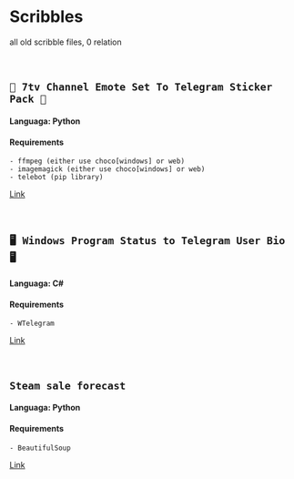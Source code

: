 # Scribbles
all old scribble files, 0 relation


<br>


## ` 🔮 7tv Channel Emote Set To Telegram Sticker Pack 🔮 `
#### Languaga: Python
#### Requirements
```
- ffmpeg (either use choco[windows] or web)
- imagemagick (either use choco[windows] or web)
- telebot (pip library)
```
[Link](https://github.com/Saikyo0/Scribbles/blob/main/7tvToTg.py)


<br>


## ` 🖥️ Windows Program Status to Telegram User Bio 🖥️ `
#### Languaga: C#

#### Requirements
```
- WTelegram
```
[Link](https://github.com/Saikyo0/Scribbles/blob/main/StatusToTelegramBio.CS)


<br>

## ` Steam sale forecast `
#### Languaga: Python

#### Requirements
```
- BeautifulSoup
```
[Link](https://github.com/Saikyo0/Scribbles/blob/main/SteamSaleForecast.py)
